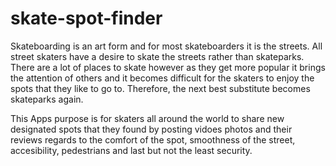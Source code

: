 # skate-spot-finder

Skateboarding is an art form and for most skateboarders it is the streets. All street skaters have a desire to skate the streets rather than skateparks. There are a lot of places to skate however as they get more popular it brings the attention of others and it becomes difficult for the skaters to enjoy the spots that they like to go to. Therefore, the next best substitute becomes skateparks again. 

This Apps purpose is for skaters all around the world to share new designated spots that they found by posting vidoes photos and their reviews regards to the comfort of the spot, smoothness of the street, accesibility, pedestrians and last but not the least security. 
